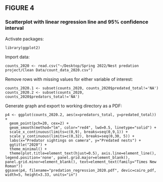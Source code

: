 ## FIGURE 4
### Scatterplot with linear regression line and 95% confidence interval

Activate packages:
```
library(ggplot2)
```
Import data:
```
counts_2020 <- read.csv("~/Desktop/Spring 2022/Nest predation project/Clean Data/count_data_2020.csv")
```
Remove rows with missing values for either variable of interest:
```
counts_2020.1 <- subset(counts_2020, counts_2020$predated_total!='NA')
counts_2020.2 <- subset(counts_2020, counts_2020$predators_total!='NA')
```
Generate graph and export to working directory as a PDF:
```
p4 <- ggplot(counts_2020.2, aes(x=predators_total, y=predated_total)) +
  geom_point(pch=20, cex=2) +
  geom_smooth(method="lm", color="red4", lwd=0.5, linetype="solid") +
  scale_x_continuous(limits=c(0,9), breaks=seq(0,9,1)) +
  scale_y_continuous(limits=c(0,32), breaks=seq(0,30, 5)) +
  labs(x="Predator sightings on camera", y="Predated nests") +
  ggtitle("2020") +
  theme_minimal() +
  theme(plot.title=element_text(hjust=0.5), axis.line=element_line(), legend.position='none', panel.grid.major=element_blank(), panel.grid.minor=element_blank(), text=element_text(family="Times New Roman"))
ggsave(p4, filename="predation_regression_2020.pdf", devic=cairo_pdf, width=5, height=3.33, units="in")
```
